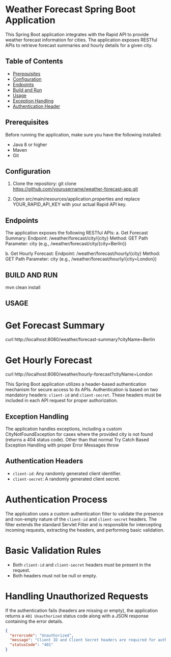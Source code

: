 # Weather Forecast Spring Boot Application

This Spring Boot application integrates with the Rapid API to provide weather forecast information for cities. The application exposes RESTful APIs to retrieve forecast summaries and hourly details for a given city.

## Table of Contents

- [Prerequisites](#prerequisites)
- [Configuration](#configuration)
- [Endpoints](#endpoints)
- [Build and Run](#build-and-run)
- [Usage](#usage)
- [Exception Handling](#exception-handling)
- [Authentication Header](#Authentication-Headers)

## Prerequisites

Before running the application, make sure you have the following installed:

- Java 8 or higher
- Maven
- Git

## Configuration

1. Clone the repository:
   git clone https://github.com/yourusername/weather-forecast-app.git

2. Open src/main/resources/application.properties and replace YOUR_RAPID_API_KEY with your actual Rapid API key.

## Endpoints

The application exposes the following RESTful APIs:
a. Get Forecast Summary:
Endpoint: /weather/forecast/city/{city}
Method: GET
Path Parameter: city (e.g., /weather/forecast/city/{city=Berlin})

b.  Get Hourly Forecast:
Endpoint: /weather/forecast/hourly/{city}
Method: GET
Path Parameter: city (e.g., /weather/forecast/hourly/{city=London})

## BUILD AND RUN

mvn clean install

## USAGE

# Get Forecast Summary
curl http://localhost:8080/weather/forecast-summary?cityName=Berlin

# Get Hourly Forecast
curl http://localhost:8080/weather/hourly-forecast?cityName=London

This Spring Boot application utilizes a header-based authentication mechanism for secure access to its APIs. Authentication is based on two mandatory headers: `client-id` and `client-secret`. These headers must be included in each API request for proper authorization.

## Exception Handling
The application handles exceptions, including a custom CityNotFoundException for cases where the provided city is not found (returns a 404 status code).
Other than that normal Try Catch Based Exception Handling with proper Error Messages throw

## Authentication Headers

- `client-id`: Any randomly generated client identifier.
- `client-secret`: A randomly generated client secret.

 # Authentication Process

The application uses a custom authentication filter to validate the presence and non-empty nature of the `client-id` and `client-secret` headers. The filter extends the standard Servlet Filter and is responsible for intercepting incoming requests, extracting the headers, and performing basic validation.

 # Basic Validation Rules

- Both `client-id` and `client-secret` headers must be present in the request.
- Both headers must not be null or empty.

 # Handling Unauthorized Requests

If the authentication fails (headers are missing or empty), the application returns a `401 Unauthorized` status code along with a JSON response containing the error details.

```json
{
  "errorcode": "Unauthorized",
  "message": "Client ID and Client Secret headers are required for authentication.",
  "statusCode": "401"
}





